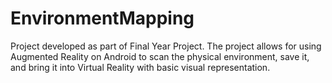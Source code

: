 # EnvironmentMapping
Project developed as part of Final Year Project. The project allows for using Augmented Reality on Android to scan the physical environment, save it, and bring it into Virtual Reality with basic visual representation.
